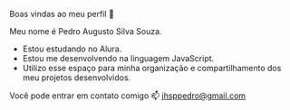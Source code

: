 Boas vindas ao meu perfil 💙

Meu nome é Pedro Augusto Silva Souza.
* Estou estudando no Alura.
* Estou me desenvolvendo na linguagem JavaScript.
* Utilizo esse espaço para minha organização e compartilhamento dos meu projetos desenvolvidos.

Você pode entrar em contato comigo 📫
jhsppedro@gmail.com
